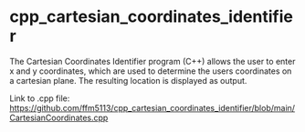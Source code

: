 # cpp_cartesian_coordinates_identifier
The Cartesian Coordinates Identifier program (C++) allows the user to enter x and y coordinates, which are used to determine the users coordinates on a cartesian plane. The resulting location is displayed as output.

Link to .cpp file: https://github.com/ffm5113/cpp_cartesian_coordinates_identifier/blob/main/CartesianCoordinates.cpp
